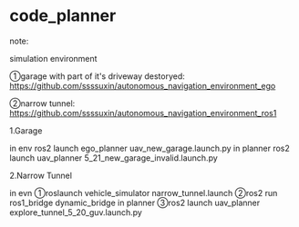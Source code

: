 # code_planner


note:

simulation environment

①garage with part of it's driveway destoryed: https://github.com/ssssuxin/autonomous_navigation_environment_ego

②narrow tunnel: https://github.com/ssssuxin/autonomous_navigation_environment_ros1


1.Garage

in env
ros2 launch ego_planner uav_new_garage.launch.py
in planner
ros2 launch uav_planner 5_21_new_garage_invalid.launch.py



2.Narrow Tunnel

in evn
①roslaunch vehicle_simulator narrow_tunnel.launch
②ros2 run ros1_bridge dynamic_bridge 
in planner
③ros2 launch uav_planner explore_tunnel_5_20_guv.launch.py 
